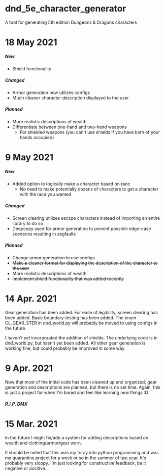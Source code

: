 # dnd_5e_character_generator
A tool for generating 5th edition Dungeons & Dragons characters

# 18 May 2021
##### New
- Shield functionality

##### Changed
- Armor generation now utilizes configs
- Much cleaner character description displayed to the user

##### Planned
- More realistic descriptions of wealth
- Differentiate between one-hand and two-hand weapons
  - For shielded weapons (you can't use shields if you have both of your hands occupied)

# 9 May 2021
##### New
- Added option to logically make a character based on race 
  - No need to make potentially dozens of characters to get a character with the race you wanted

##### Changed
- Screen clearing utilizes escape characters instead of importing an entire library to do so
- Deepcopy used for armor generation to prevent possible edge-case scenarios resulting in segfaults

##### Planned
- ~~Change armor generation to use configs~~
- ~~Make a cleaner format for displaying the description of the character to the user~~
- More realistic descriptions of wealth
- ~~Implement shield functionality that was added recently~~

# 14 Apr. 2021
Gear generation has been added. For ease of legibility, screen clearing has been added. Basic boundary-testing has been added. The enum CL_GEAR_STER in dnd_world.py will probably be moved to using configs in the future.

I haven't yet incorporated the addition of shields. The underlying code is in dnd_world.py, but hasn't yet been added. All other gear generation is working fine, but could probably be improved in some way.

# 9 Apr. 2021
Now that most of the initial code has been cleaned up and organized, gear generation and descriptions are planned, but there is no set time. Again, this is just a project for when I'm bored and feel like learning new things :D

##### R.I.P. DMX

# 15 Mar. 2021
In the future I might fix/add a system for adding descriptions based on wealth and clothing/armor/gear worn.

It should be noted that this was my foray into python programming and was my quarantine project for a week or so in the summer of last year. It's probably very sloppy. I'm just looking for constructive feedback, be it negative or positive.
